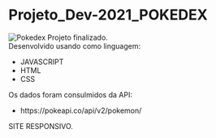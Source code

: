 # Projeto_Dev-2021_POKEDEX
![Pokedex](https://github.com/GuiTeixera/Projeto_Dev-2021/blob/master/pokedex.png)
Projeto finalizado. <br>
Desenvolvido  usando como linguagem:
<ul>
 <li>JAVASCRIPT</li>
 <li>HTML</li>
 <li>CSS</li>
 </ul>
 Os dados foram consulmidos da API:
 <ul>
 <li> https://pokeapi.co/api/v2/pokemon/ </li>
 </ul>
SITE RESPONSIVO.
